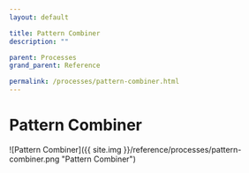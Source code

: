 ```yaml
---
layout: default

title: Pattern Combiner
description: ""

parent: Processes
grand_parent: Reference

permalink: /processes/pattern-combiner.html
---
```

# Pattern Combiner

![Pattern Combiner]({{ site.img }}/reference/processes/pattern-combiner.png "Pattern Combiner")
